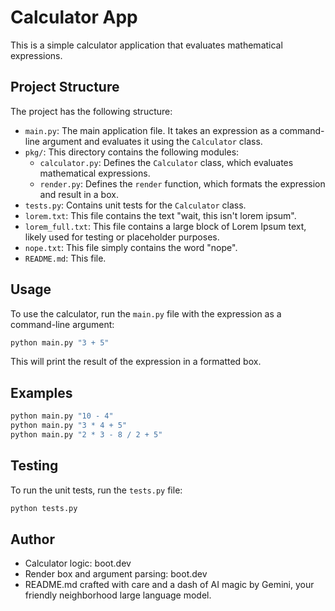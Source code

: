 # Calculator App

This is a simple calculator application that evaluates mathematical expressions.

## Project Structure

The project has the following structure:

- `main.py`: The main application file. It takes an expression as a command-line argument and evaluates it using the `Calculator` class.
- `pkg/`: This directory contains the following modules:
  - `calculator.py`: Defines the `Calculator` class, which evaluates mathematical expressions.
  - `render.py`: Defines the `render` function, which formats the expression and result in a box.
- `tests.py`: Contains unit tests for the `Calculator` class.
- `lorem.txt`: This file contains the text "wait, this isn't lorem ipsum".
- `lorem_full.txt`: This file contains a large block of Lorem Ipsum text, likely used for testing or placeholder purposes.
- `nope.txt`: This file simply contains the word "nope".
- `README.md`: This file.

## Usage

To use the calculator, run the `main.py` file with the expression as a command-line argument:

```bash
python main.py "3 + 5"
```

This will print the result of the expression in a formatted box.

## Examples

```bash
python main.py "10 - 4"
python main.py "3 * 4 + 5"
python main.py "2 * 3 - 8 / 2 + 5"
```

## Testing

To run the unit tests, run the `tests.py` file:

```bash
python tests.py
```

## Author

- Calculator logic: boot.dev
- Render box and argument parsing: boot.dev
- README.md crafted with care and a dash of AI magic by Gemini, your friendly neighborhood large language model.
